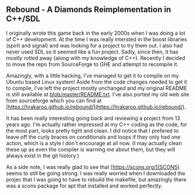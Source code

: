 ## Rebound - A Diamonds Reimplementation in C++/SDL

I originally wrote this game back in the early 2000s when I was doing
a lot of C++ development.  At the time I was really intersted in the
boost libraries (spirit and signal) and was looking for a project to
try them out.  I also had never used SDL so it seemed like a fun
project.  Sadly, since then, it has mostly rotted away (along with my
knowledge of C++).  Recently I decided to move the repo from
SourceForge to GHE and attempt to recompile it.

Amazingly, with a little hacking, I've managed to get it to compile on
my Ubuntu based Linux system!  Aside from the code changes needed to
get it to compile, I've left the project mostly unchanged and my
original README is still available at
[blob/master/README.txt](README.txt).
I've also ported my old web site from sourceforge which you can find
at
[https://hrakaroo.github.io/rebound/](https://hrakaroo.github.io/rebound/).

It has been really interesting going back and reviewing a project from
13 years ago.  I'm actually rather impressed at my C++ coding as the
code, for the most part, looks pretty tight and clean.  I did notice
that I prefered to leave off the curly braces on conditionals and
loops if they only had one action, which is a style I don't encourage
at all now.  (I may actually clean these up as even the compiler is
warning me about them, but they will always exist in the git history.)

As a side note, I was really glad to see that
[https://scons.org/](SCONS) seems to still be going strong.  I was
really worried when I downloaded the projec that I was going to have
to rebuild the makefile, but amazingly there was a scons package for
apt that installed and worked perfectly.
